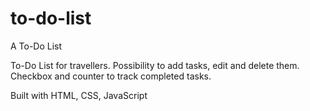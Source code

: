 # to-do-list
A To-Do List

To-Do List for travellers.
Possibility to add tasks, edit and delete them.
Checkbox and counter to track completed tasks.

Built with HTML, CSS, JavaScript
